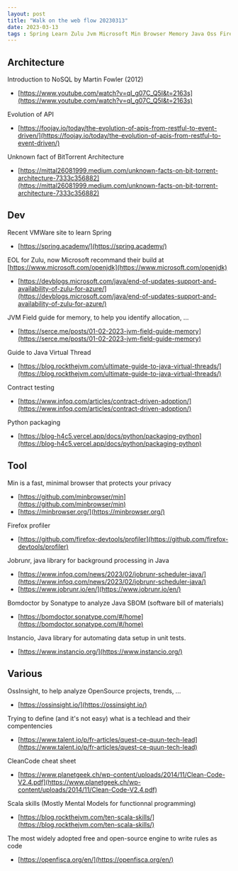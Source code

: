 ```yaml
---
layout: post
title: "Walk on the web flow 20230313"
date: 2023-03-13 
tags : Spring Learn Zulu Jvm Microsoft Min Browser Memory Java Oss Firefox Profiler Jobrunr Martinfowler Nosql Sbom Sonatype Instancio Test Techlead Cleancode Api Loom Virtualthread Functionnal Bittorrent Python Packaging
---
```


## Architecture  

Introduction to NoSQL by Martin Fowler (2012)     
* [https://www.youtube.com/watch?v=qI_g07C_Q5I&t=2163s](https://www.youtube.com/watch?v=qI_g07C_Q5I&t=2163s)   

Evolution of API   
* [https://foojay.io/today/the-evolution-of-apis-from-restful-to-event-driven/](https://foojay.io/today/the-evolution-of-apis-from-restful-to-event-driven/)    

Unknown fact of BitTorrent Architecture   
* [https://mittal26081999.medium.com/unknown-facts-on-bit-torrent-architecture-7333c356882](https://mittal26081999.medium.com/unknown-facts-on-bit-torrent-architecture-7333c356882)   

## Dev   

Recent VMWare site to learn Spring   
* [https://spring.academy/](https://spring.academy/)   

EOL for Zulu, now Microsoft recommand their build at [https://www.microsoft.com/openjdk](https://www.microsoft.com/openjdk)   
* [https://devblogs.microsoft.com/java/end-of-updates-support-and-availability-of-zulu-for-azure/](https://devblogs.microsoft.com/java/end-of-updates-support-and-availability-of-zulu-for-azure/)     

JVM Field guide for memory, to help you identify allocation, ...   
* [https://serce.me/posts/01-02-2023-jvm-field-guide-memory](https://serce.me/posts/01-02-2023-jvm-field-guide-memory)    

Guide to Java Virtual Thread    
* [https://blog.rockthejvm.com/ultimate-guide-to-java-virtual-threads/](https://blog.rockthejvm.com/ultimate-guide-to-java-virtual-threads/)    

Contract testing
* [https://www.infoq.com/articles/contract-driven-adoption/](https://www.infoq.com/articles/contract-driven-adoption/)   

Python packaging    
* [https://blog-h4c5.vercel.app/docs/python/packaging-python](https://blog-h4c5.vercel.app/docs/python/packaging-python)

## Tool   

Min is a fast, minimal browser that protects your privacy    
* [https://github.com/minbrowser/min](https://github.com/minbrowser/min)   
* [https://minbrowser.org/](https://minbrowser.org/)    

Firefox profiler    
* [https://github.com/firefox-devtools/profiler](https://github.com/firefox-devtools/profiler)    

Jobrunr, java library for background processing in Java    
* [https://www.infoq.com/news/2023/02/jobrunr-scheduler-java/](https://www.infoq.com/news/2023/02/jobrunr-scheduler-java/)  
* [https://www.jobrunr.io/en/](https://www.jobrunr.io/en/)   

Bomdoctor by Sonatype to analyze Java SBOM (software bill of materials)  
* [https://bomdoctor.sonatype.com/#/home](https://bomdoctor.sonatype.com/#/home)

Instancio, Java library for automating data setup in unit tests.    
* [https://www.instancio.org/](https://www.instancio.org/)   

## Various

OssInsight, to help analyze OpenSource projects, trends, ...    
* [https://ossinsight.io/](https://ossinsight.io/)    

Trying to define (and it's not easy) what is a techlead and their compentencies    
* [https://www.talent.io/p/fr-articles/quest-ce-quun-tech-lead](https://www.talent.io/p/fr-articles/quest-ce-quun-tech-lead)    

CleanCode cheat sheet    
* [https://www.planetgeek.ch/wp-content/uploads/2014/11/Clean-Code-V2.4.pdf](https://www.planetgeek.ch/wp-content/uploads/2014/11/Clean-Code-V2.4.pdf)    

Scala skills (Mostly Mental Models for functionnal programming)   
* [https://blog.rockthejvm.com/ten-scala-skills/](https://blog.rockthejvm.com/ten-scala-skills/)

The most widely adopted free and open-source engine to write rules as code   
* [https://openfisca.org/en/](https://openfisca.org/en/)   
